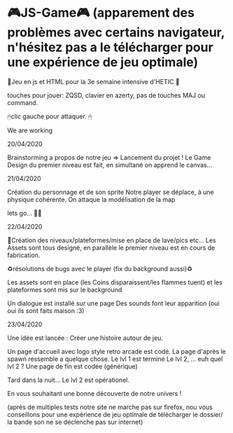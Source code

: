 # 🎮JS-Game🎮 (apparement des problèmes avec certains navigateur, n'hésitez pas a le télécharger pour une expérience de jeu optimale)
🔨Jeu en js et HTML pour la 3e semaine intensive d'HETIC 🔨

touches pour jouer: ZQSD, clavier en azerty, pas de touches MAJ ou command.


🖱clic gauche pour attaquer. 🖱

We are working

20/04/2020

Brainstorming a propos de notre jeu => Lancement du projet !
Le Game Design du premier niveau est fait, en simultané on apprend le canvas...


21/04/2020


Création du personnage et de son sprite
Notre player se déplace, à une physique cohérente.
On attaque la modélisation de la map


lets go... 🚧🔋


22/04/2020

🔨Création des niveaux/plateformes/mise en place de lave/pics etc...
Les Assets sont tous designé, en parallèle le premier niveau est en cours de fabrication.

♻︎résolutions de bugs avec le player (fix du background aussi)♻︎

Les assets sont en place (les Coins disparaissent/les flammes tuent) et les plateformes sont mis sur le background

Un dialogue est installé sur une page
Des sounds font leur apparition (oui oui ils sont faits maison :3)

23/04/2020

Une idée est lancée : Créer une histoire autour de jeu.

Un page d'accueil avec logo style retro arcade est codé.
La page d'après le spawn ressemble a quelque chose.
Le lvl 1 est terminé
Le lvl 2, ... euh quel lvl 2 ?
Une page de fin est codée (générique)

Tard dans la nuit...
Le lvl 2 est opérationel.



En vous souhaitant une bonne découverte de notre univers !

(après de multiples tests notre site ne marche pas sur firefox, nou vous conseillons pour une expérience de jeu optimale de télécharger le dossier/ la bande son ne se déclenche pas sur internet)
